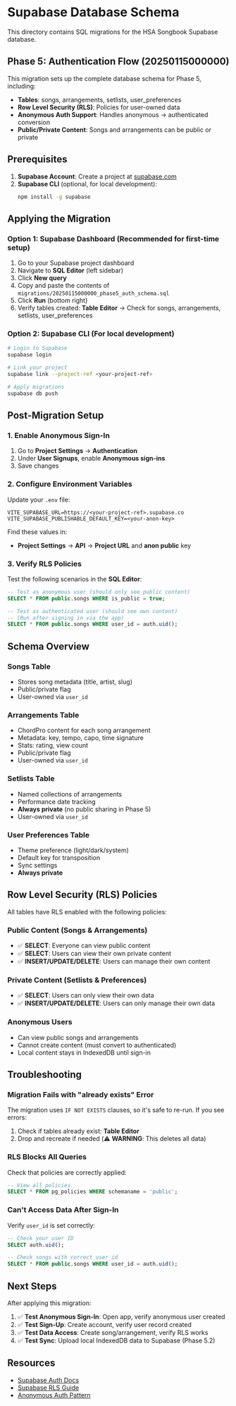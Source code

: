 # Supabase Database Schema

This directory contains SQL migrations for the HSA Songbook Supabase database.

## Phase 5: Authentication Flow (20250115000000)

This migration sets up the complete database schema for Phase 5, including:

- **Tables**: songs, arrangements, setlists, user_preferences
- **Row Level Security (RLS)**: Policies for user-owned data
- **Anonymous Auth Support**: Handles anonymous → authenticated conversion
- **Public/Private Content**: Songs and arrangements can be public or private

## Prerequisites

1. **Supabase Account**: Create a project at [supabase.com](https://supabase.com)
2. **Supabase CLI** (optional, for local development):
   ```bash
   npm install -g supabase
   ```

## Applying the Migration

### Option 1: Supabase Dashboard (Recommended for first-time setup)

1. Go to your Supabase project dashboard
2. Navigate to **SQL Editor** (left sidebar)
3. Click **New query**
4. Copy and paste the contents of `migrations/20250115000000_phase5_auth_schema.sql`
5. Click **Run** (bottom right)
6. Verify tables created: **Table Editor** → Check for songs, arrangements, setlists, user_preferences

### Option 2: Supabase CLI (For local development)

```bash
# Login to Supabase
supabase login

# Link your project
supabase link --project-ref <your-project-ref>

# Apply migrations
supabase db push
```

## Post-Migration Setup

### 1. Enable Anonymous Sign-In

1. Go to **Project Settings** → **Authentication**
2. Under **User Signups**, enable **Anonymous sign-ins**
3. Save changes

### 2. Configure Environment Variables

Update your `.env` file:

```env
VITE_SUPABASE_URL=https://<your-project-ref>.supabase.co
VITE_SUPABASE_PUBLISHABLE_DEFAULT_KEY=<your-anon-key>
```

Find these values in:
- **Project Settings** → **API** → **Project URL** and **anon public** key

### 3. Verify RLS Policies

Test the following scenarios in the **SQL Editor**:

```sql
-- Test as anonymous user (should only see public content)
SELECT * FROM public.songs WHERE is_public = true;

-- Test as authenticated user (should see own content)
-- (Run after signing in via the app)
SELECT * FROM public.songs WHERE user_id = auth.uid();
```

## Schema Overview

### Songs Table
- Stores song metadata (title, artist, slug)
- Public/private flag
- User-owned via `user_id`

### Arrangements Table
- ChordPro content for each song arrangement
- Metadata: key, tempo, capo, time signature
- Stats: rating, view count
- Public/private flag
- User-owned via `user_id`

### Setlists Table
- Named collections of arrangements
- Performance date tracking
- **Always private** (no public sharing in Phase 5)
- User-owned via `user_id`

### User Preferences Table
- Theme preference (light/dark/system)
- Default key for transposition
- Sync settings
- **Always private**

## Row Level Security (RLS) Policies

All tables have RLS enabled with the following policies:

### Public Content (Songs & Arrangements)
- ✅ **SELECT**: Everyone can view public content
- ✅ **SELECT**: Users can view their own private content
- ✅ **INSERT/UPDATE/DELETE**: Users can manage their own content

### Private Content (Setlists & Preferences)
- ✅ **SELECT**: Users can only view their own data
- ✅ **INSERT/UPDATE/DELETE**: Users can only manage their own data

### Anonymous Users
- Can view public songs and arrangements
- Cannot create content (must convert to authenticated)
- Local content stays in IndexedDB until sign-in

## Troubleshooting

### Migration Fails with "already exists" Error
The migration uses `IF NOT EXISTS` clauses, so it's safe to re-run. If you see errors:
1. Check if tables already exist: **Table Editor**
2. Drop and recreate if needed (⚠️ **WARNING**: This deletes all data)

### RLS Blocks All Queries
Check that policies are correctly applied:
```sql
-- View all policies
SELECT * FROM pg_policies WHERE schemaname = 'public';
```

### Can't Access Data After Sign-In
Verify `user_id` is set correctly:
```sql
-- Check your user ID
SELECT auth.uid();

-- Check songs with correct user_id
SELECT * FROM public.songs WHERE user_id = auth.uid();
```

## Next Steps

After applying this migration:

1. ✅ **Test Anonymous Sign-In**: Open app, verify anonymous user created
2. ✅ **Test Sign-Up**: Create account, verify user record created
3. ✅ **Test Data Access**: Create song/arrangement, verify RLS works
4. ✅ **Test Sync**: Upload local IndexedDB data to Supabase (Phase 5.2)

## Resources

- [Supabase Auth Docs](https://supabase.com/docs/guides/auth)
- [Supabase RLS Guide](https://supabase.com/docs/guides/auth/row-level-security)
- [Anonymous Auth Pattern](https://supabase.com/docs/guides/auth/auth-anonymous)
